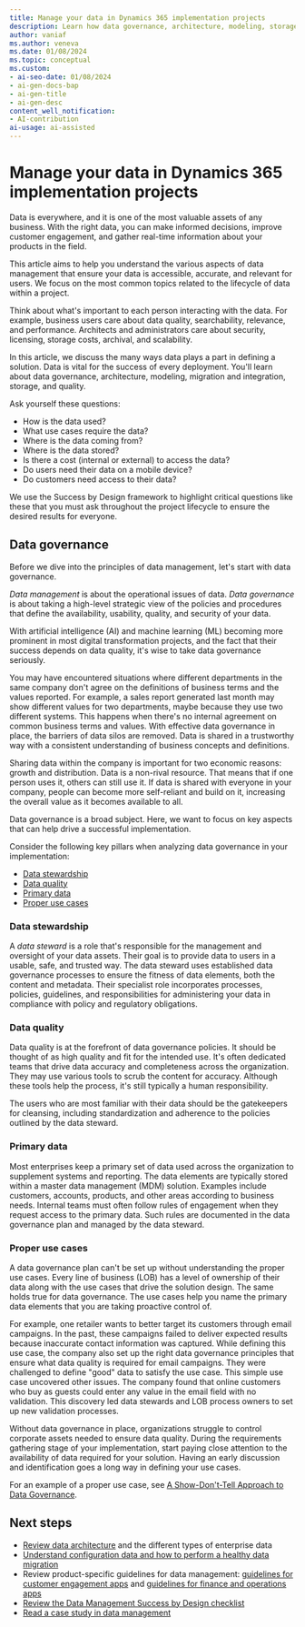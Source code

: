 ```yaml
---
title: Manage your data in Dynamics 365 implementation projects
description: Learn how data governance, architecture, modeling, storage, migration, integration, and quality can help you make informed decisions. This article discusses how admins need to think about their data holistically, not just for implementation but as a long-term asset. You can improve your customer engagement, and gather real-time information about your products in the field. We examine the various ways that data management plays a role in the creation of an effective Dynamics 365 solution.
author: vaniaf
ms.author: veneva
ms.date: 01/08/2024
ms.topic: conceptual
ms.custom:
- ai-seo-date: 01/08/2024
- ai-gen-docs-bap
- ai-gen-title
- ai-gen-desc
content_well_notification:
- AI-contribution
ai-usage: ai-assisted
---
```


# Manage your data in Dynamics 365 implementation projects

Data is everywhere, and it is one of the most valuable assets of any business. With the right data, you can make informed decisions, improve customer engagement, and gather real-time information about your products in the field.

This article aims to help you understand the various aspects of data management that ensure your data is accessible, accurate, and relevant for users. We focus on the most common topics related to the lifecycle of data within a project.

Think about what's important to each person interacting with the data. For example, business users care about data quality, searchability, relevance, and performance. Architects and administrators care about security, licensing, storage costs, archival, and scalability.

In this article, we discuss the many ways data plays a part in defining a solution. Data is vital for the success of every deployment. You'll learn about data governance, architecture, modeling, migration and integration, storage, and quality.

Ask yourself these questions:

- How is the data used?
- What use cases require the data?
- Where is the data coming from?
- Where is the data stored?
- Is there a cost (internal or external) to access the data?
- Do users need their data on a mobile device?
- Do customers need access to their data?

We use the Success by Design framework to highlight critical questions like these that you must ask throughout the project lifecycle to ensure the desired results for everyone.

## Data governance

Before we dive into the principles of data management, let's start with data governance.

*Data management* is about the operational issues of data. *Data governance* is about taking a high-level strategic view of the policies and procedures that define the availability, usability, quality, and security of your data.

With artificial intelligence (AI) and machine learning (ML) becoming more prominent in most digital transformation projects, and the fact that their success depends on data quality, it's wise to take data governance seriously.

You may have encountered situations where different departments in the same company don't agree on the definitions of business terms and the values reported. For example, a sales report generated last month may show different values for two departments, maybe because they use two different systems. This happens when there's no internal agreement on common business terms and values. With effective data governance in place, the barriers of data silos are removed. Data is shared in a trustworthy way with a consistent understanding of business concepts and definitions.

Sharing data within the company is important for two economic reasons: growth and distribution. Data is a non-rival resource. That means that if one person uses it, others can still use it. If data is shared with everyone in your company, people can become more self-reliant and build on it, increasing the overall value as it becomes available to all.

Data governance is a broad subject. Here, we want to focus on key aspects that can help drive a successful implementation.

Consider the following key pillars when analyzing data governance in your implementation:

- [Data stewardship](#data-stewardship)
- [Data quality](#data-quality)
- [Primary data](#primary-data)
- [Proper use cases](#proper-use-cases)

### Data stewardship

A *data steward* is a role that's responsible for the management and oversight of your data assets. Their goal is to provide data to users in a usable, safe, and trusted way. The data steward uses established data governance processes to ensure the fitness of data elements, both the content and metadata. Their specialist role incorporates processes, policies, guidelines, and responsibilities for administering your data in compliance with policy and regulatory obligations.

### Data quality

Data quality is at the forefront of data governance policies. It should be thought of as high quality and fit for the intended use. It's often dedicated teams that drive data accuracy and completeness across the organization. They may use various tools to scrub the content for accuracy. Although these tools help the process, it's still typically a human responsibility.

The users who are most familiar with their data should be the gatekeepers for cleansing, including standardization and adherence to the policies outlined by the data steward.

### Primary data

Most enterprises keep a primary set of data used across the organization to supplement systems and reporting. The data elements are typically stored within a master data management (MDM) solution. Examples include customers, accounts, products, and other areas according to business needs. Internal teams must often follow rules of engagement when they request access to the primary data. Such rules are documented in the data governance plan and managed by the data steward.

### Proper use cases

A data governance plan can't be set up without understanding the proper use cases. Every line of business (LOB) has a level of ownership of their data along with the use cases that drive the solution design. The same holds true for data governance. The use cases help you name the primary data elements that you are taking proactive control of.

For example, one retailer wants to better target its customers through email campaigns. In the past, these campaigns failed to deliver expected results because inaccurate contact information was captured. While defining this use case, the company also set up the right data governance principles that ensure what data quality is required for email campaigns. They were challenged to define "good" data to satisfy the use case. This simple use case uncovered other issues. The company found that online customers who buy as guests could enter any value in the email field with no validation. This discovery led data stewards and LOB process owners to set up new validation processes.

Without data governance in place, organizations struggle to control corporate assets needed to ensure data quality. During the requirements gathering stage of your implementation, start paying close attention to the availability of data required for your solution. Having an early discussion and identification goes a long way in defining your use cases.

For an example of a proper use case, see [A Show-Don't-Tell Approach to Data Governance](https://www.bcg.com/publications/2020/show-tell-approach-data-governance).

## Next steps

- [Review data architecture](data-management-architecture.md) and the different types of enterprise data
- [Understand configuration data and how to perform a healthy data migration](data-management-configuration-data-migration.md)
- Review product-specific guidelines for data management: [guidelines for customer engagement apps](data-management-product-specific-ce.md) and [guidelines for finance and operations apps](data-management-product-specific-fo.md)
- [Review the Data Management Success by Design checklist](data-management-check-list.md)
- [Read a case study in data management](data-management-case-study.md)
